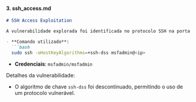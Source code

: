 
#### 3. **ssh_access.md**
```markdown
# SSH Access Exploitation

A vulnerabilidade explorada foi identificada no protocolo SSH na porta 22.

- **Comando utilizado**:
  ```bash
  sudo ssh -oHostKeyAlgorithms=+ssh-dss msfadmin@<ip>
  ```

- **Credenciais**: `msfadmin/msfadmin`

Detalhes da vulnerabilidade: 
- O algoritmo de chave `ssh-dss` foi descontinuado, permitindo o uso de um protocolo vulnerável.
